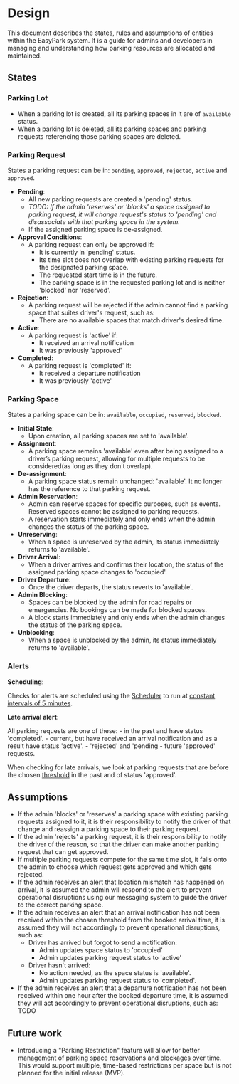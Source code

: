 # Design

This document describes the states, rules and assumptions of entities within the EasyPark system. It is a guide for admins and developers in managing and understanding how parking resources are allocated and maintained.

## States

### Parking Lot

- When a parking lot is created, all its parking spaces in it are of `available` status.
- When a parking lot is deleted, all its parking spaces and parking requests referencing those parking spaces are deleted.

### Parking Request

States a parking request can be in: `pending`, `approved`, `rejected`, `active` and `approved`.

- **Pending**:
  - All new parking requests are created a 'pending' status.
  - _TODO: If the admin 'reserves' or 'blocks' a space assigned to parking request, it will change request's status to 'pending' and disassociate with that parking space in the system._
  - If the assigned parking space is de-assigned.
- **Approval Conditions**:
  - A parking request can only be approved if:
    - It is currently in 'pending' status.
    - Its time slot does not overlap with existing parking requests for the designated parking space.
    - The requested start time is in the future.
    - The parking space is in the requested parking lot and is neither 'blocked' nor 'reserved'.
- **Rejection**:
  - A parking request will be rejected if the admin cannot find a parking space that suites driver's request, such as:
    - There are no available spaces that match driver's desired time.
- **Active**:
  - A parking request is 'active' if:
    - It received an arrival notification
    - It was previously 'approved'
- **Completed**:
  - A parking request is 'completed' if:
    - It received a departure notification
    - It was previously 'active'

### Parking Space

States a parking space can be in: `available`, `occupied`, `reserved`, `blocked`.

- **Initial State**:
  - Upon creation, all parking spaces are set to 'available'.
- **Assignment**:
  - A parking space remains 'available' even after being assigned to a driver’s parking request, allowing for multiple requests to be considered(as long as they don't overlap).
- **De-assignment**:
  - A parking space status remain unchanged: 'available'. It no longer has the reference to that parking request.
- **Admin Reservation**:
  - Admin can reserve spaces for specific purposes, such as events. Reserved spaces cannot be assigned to parking requests.
  - A reservation starts immediately and only ends when the admin changes the status of the parking space.
- **Unreserving**:
  - When a space is unreserved by the admin, its status immediately returns to 'available'.
- **Driver Arrival**:
  - When a driver arrives and confirms their location, the status of the assigned parking space changes to 'occupied'.
- **Driver Departure**:
  - Once the driver departs, the status reverts to 'available'.
- **Admin Blocking**:
  - Spaces can be blocked by the admin for road repairs or emergencies. No bookings can be made for blocked spaces.
  - A block starts immediately and only ends when the admin changes the status of the parking space.
- **Unblocking**:
  - When a space is unblocked by the admin, its status immediately returns to 'available'.

### Alerts

**Scheduling**:

Checks for alerts are scheduled using the [Scheduler](../internal/drivers/scheduler/scheduler.go) to run at [constant intervals of 5 minutes](../config.yaml).

**Late arrival alert**:

All parking requests are one of these:
    - in the past and have status 'completed'.
    - current, but have received an arrival notification and as a result have status 'active'.
    - 'rejected' and 'pending
    - future 'approved' requests.
  
When checking for late arrivals, we look at parking requests that are before the chosen [threshold](../config.yaml) in the past and of status 'approved'.

## Assumptions

- If the admin 'blocks' or 'reserves' a parking space with existing parking requests assigned to it, it is their responsibility to notify the driver of that change and reassign a parking space to their parking request.
- If the admin 'rejects' a parking request, it is their responsibility to notify the driver of the reason, so that the driver can make another parking request that can get approved.
- If multiple parking requests compete for the same time slot, it falls onto the admin to choose which request gets approved and which gets rejected.
- If the admin receives an alert that location mismatch has happened on arrival, it is assumed the admin will respond to the alert to prevent operational disruptions using our messaging system to guide the driver to the correct parking space.
- If the admin receives an alert that an arrival notification has not been received within the chosen threshold from the booked arrival time, it is assumed they will act accordingly to prevent operational disruptions, such as:
  - Driver has arrived but forgot to send a notification:
    - Admin updates space status to 'occupied'
    - Admin updates parking request status to 'active'
  - Driver hasn't arrived:
    - No action needed, as the space status is 'available'.
    - Admin updates parking request status to 'completed'.
- If the admin receives an alert that a departure notification has not been received within one hour after the booked departure time, it is assumed they will act accordingly to prevent operational disruptions, such as: TODO

## Future work

- Introducing a "Parking Restriction" feature will allow for better management of parking space reservations and blockages over time. This would support multiple, time-based restrictions per space but is not planned for the initial release (MVP).
